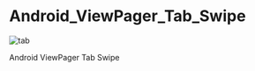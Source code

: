 # Android_ViewPager_Tab_Swipe

![tab](https://user-images.githubusercontent.com/15268903/51495756-a1294c80-1de7-11e9-9782-1bbac17a9994.gif)

Android ViewPager Tab Swipe
